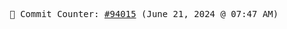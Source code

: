 <p align="center">
    <samp>
        📮 Commit Counter: <a href="https://github.com/Javascript-void0/Javascript-void0/commits/main">#94015</a> (June 21, 2024 @ 07:47 AM)
    </samp>
</p>